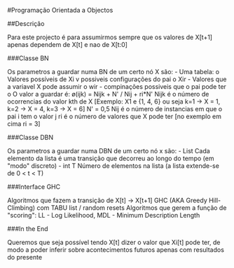 #Programação Orientada a Objectos

##Descrição

Para este projecto é para assumirmos sempre que os valores de X[t+1] apenas dependem de X[t] e nao de X[t:0]

###Classe BN

Os parametros a guardar numa BN de um certo nó X são:
    - Uma tabela:
        o Valores possíveis de Xi v possiveis configurações do pai
        o Xir - Valores que a variavel X pode assumir
        o wir - compinações possiveis que o pai pode ter
        o O valor a guardar é: ø(ijk) = Nijk + N' / Nij + ri*N'
            Nijk é o número de ocorrencias do valor kth de X [Exemplo: X1 e {1, 4, 6} ou seja k=1 -> X = 1, k=2 -> X = 4, k=3 -> X = 6]
            N' = 0,5
            Nij é o número de instancias em que o pai i tem o valor j
            ri é o número de valores que X pode ter [no exemplo em cima ri = 3]

###Classe DBN

Os parametros a guardar numa DBN de um certo nó x são:
    - List <BN>
        Cada elemento da lista é uma transição que decorreu ao longo do tempo (em "modo" discreto)
    - int T
        Número de elementos na lista (a lista extende-se de 0 < t < T)

###Interface GHC

Algoritmos que fazem a transição de X[t] -> X[t+1] GHC (AKA Greedy Hill-Climbing) com TABU list / random resets
Algoritmos que gerem a função de "scoring": LL - Log Likelihood, MDL - Minimum Description Length

###In the End

Queremos que seja possível tendo X[t] dizer o valor que Xi[t] pode ter, de modo a poder inferir sobre acontecimentos futuros apenas com resultados do presente
